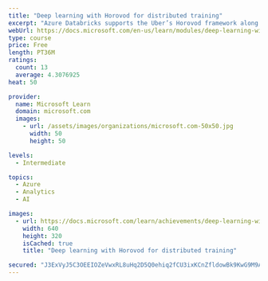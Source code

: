 ```yaml
---
title: "Deep learning with Horovod for distributed training"
excerpt: "Azure Databricks supports the Uber’s Horovod framework along with the Petastorm library to run distributed, deep learning training jobs on Spark using training datasets in the Apache Parquet format."
webUrl: https://docs.microsoft.com/en-us/learn/modules/deep-learning-with-horovod-distributed-training/
type: course
price: Free
length: PT36M
ratings:
  count: 13
  average: 4.3076925
heat: 50

provider:
  name: Microsoft Learn
  domain: microsoft.com
  images:
    - url: /assets/images/organizations/microsoft.com-50x50.jpg
      width: 50
      height: 50

levels:
  - Intermediate

topics:
  - Azure
  - Analytics
  - AI

images:
  - url: https://docs.microsoft.com/learn/achievements/deep-learning-with-horovod-distributed-training-social.png
    width: 640
    height: 320
    isCached: true
    title: "Deep learning with Horovod for distributed training"

secured: "J3ExVyJ5C3OEEIOZeVwxRL8uHq2D5Q0ehiq2fCU3ixKCnZfldowBk9KwG9M9AaI/c4eRBI8aSers0YoxFtR4MhwnZmB6XFh9odcPCaQVXpFKLRkAUXQe5fJ7FoYygOftZ0NJswCPtCn2sUg89EqNGTScdC8vQ70uRCEoa94jsJOpm358YnWpiZlCq6iy0iz0DHZHeeq/3RKATDa8qmluuJ1B81ltPdaPFUlRZGYd3IhGs1fbNLqisFtmowsqOmcHUE570qBX3ZL2uEik/RIX5aIMLqCNFB1HUkIPAAfwxX9H5l8t3i10bfXTf+HpMKfGDvfBdku+iXxQjiadj1q4buDhdC24DthmUxQd+wBQQZ8VmeYgd6GrUcXumVSzEgQ9Lgfw6jHaqJrAiLqnyOiIIQ==;+FvJL16wpAWoa70iI86ItQ=="
---
```


